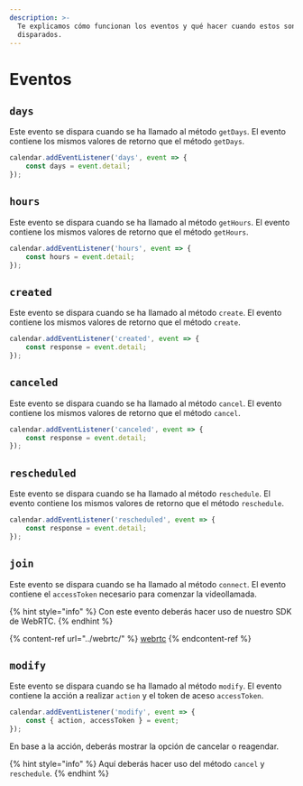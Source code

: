 ```yaml
---
description: >-
  Te explicamos cómo funcionan los eventos y qué hacer cuando estos son
  disparados.
---
```


# Eventos

## `days`

Este evento se dispara cuando se ha llamado al método `getDays`. El evento contiene los mismos valores de retorno que el método `getDays`.

```javascript
calendar.addEventListener('days', event => {
    const days = event.detail;
});
```

## `hours`

Este evento se dispara cuando se ha llamado al método `getHours`. El evento contiene los mismos valores de retorno que el método `getHours`.

```javascript
calendar.addEventListener('hours', event => {
    const hours = event.detail;
});
```

## `created`

Este evento se dispara cuando se ha llamado al método `create`. El evento contiene los mismos valores de retorno que el método `create`.

```javascript
calendar.addEventListener('created', event => {
    const response = event.detail;
});
```

## `canceled`

Este evento se dispara cuando se ha llamado al método `cancel`. El evento contiene los mismos valores de retorno que el método `cancel`.

```javascript
calendar.addEventListener('canceled', event => {
    const response = event.detail;
});
```

## `rescheduled`

Este evento se dispara cuando se ha llamado al método `reschedule`. El evento contiene los mismos valores de retorno que el método `reschedule`.

```javascript
calendar.addEventListener('rescheduled', event => {
    const response = event.detail;
});
```

## `join`

Este evento se dispara cuando se ha llamado al método `connect`. El evento contiene el `accessToken` necesario para comenzar la videollamada.

{% hint style="info" %}
Con este evento deberás hacer uso de nuestro SDK de WebRTC.
{% endhint %}

{% content-ref url="../webrtc/" %}
[webrtc](../webrtc/)
{% endcontent-ref %}

## `modify`

Este evento se dispara cuando se ha llamado al método `modify`. El evento contiene la acción a realizar `action` y el token de aceso `accessToken`.

```javascript
calendar.addEventListener('modify', event => {
    const { action, accessToken } = event;
});
```

En base a la acción, deberás mostrar la opción de cancelar o reagendar.

{% hint style="info" %}
Aquí deberás hacer uso del método `cancel` y `reschedule`.
{% endhint %}

